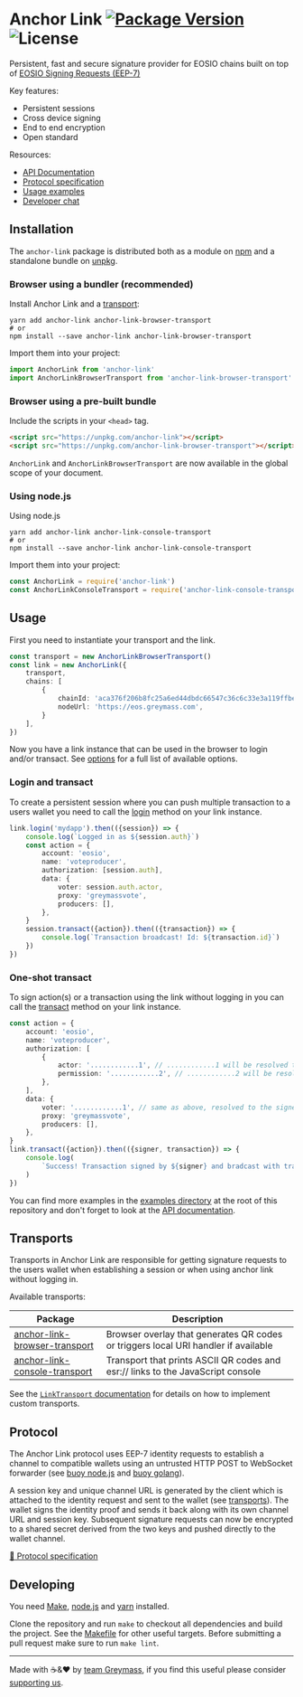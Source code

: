 # Anchor Link [![Package Version](https://img.shields.io/npm/v/anchor-link.svg?style=flat-square)](https://www.npmjs.com/package/anchor-link) ![License](https://img.shields.io/npm/l/anchor-link.svg?style=flat-square)

Persistent, fast and secure signature provider for EOSIO chains built on top of [EOSIO Signing Requests (EEP-7)](https://github.com/greymass/eosio-signing-request)

Key features:
  - Persistent sessions
  - Cross device signing
  - End to end encryption
  - Open standard

Resources:
  - [API Documentation](https://greymass.github.io/anchor-link)
  - [Protocol specification](./protocol.md)
  - [Usage examples](./examples)
  - [Developer chat](https://t.me/anchor_link)

## Installation

The `anchor-link` package is distributed both as a module on [npm](https://www.npmjs.com/package/anchor-link) and a standalone bundle on [unpkg](http://unpkg.com/anchor-link).

### Browser using a bundler (recommended)

Install Anchor Link and a [transport](#transports):

```
yarn add anchor-link anchor-link-browser-transport
# or
npm install --save anchor-link anchor-link-browser-transport
```

Import them into your project:

```js
import AnchorLink from 'anchor-link'
import AnchorLinkBrowserTransport from 'anchor-link-browser-transport'
```

### Browser using a pre-built bundle

Include the scripts in your `<head>` tag.

```html
<script src="https://unpkg.com/anchor-link"></script>
<script src="https://unpkg.com/anchor-link-browser-transport"></script>
```

`AnchorLink` and `AnchorLinkBrowserTransport` are now available in the global scope of your document.

### Using node.js

Using node.js

```
yarn add anchor-link anchor-link-console-transport
# or
npm install --save anchor-link anchor-link-console-transport
```

Import them into your project:

```js
const AnchorLink = require('anchor-link')
const AnchorLinkConsoleTransport = require('anchor-link-console-transport')
```

## Usage

First you need to instantiate your transport and the link.

```ts
const transport = new AnchorLinkBrowserTransport()
const link = new AnchorLink({
    transport,
    chains: [
        {
            chainId: 'aca376f206b8fc25a6ed44dbdc66547c36c6c33e3a119ffbeaef943642f0e906',
            nodeUrl: 'https://eos.greymass.com',
        }
    ],
})
```

Now you have a link instance that can be used in the browser to login and/or transact. See [options](https://greymass.github.io/anchor-link/interfaces/linkoptions.html) for a full list of available options.

### Login and transact

To create a persistent session where you can push multiple transaction to a users wallet you need to call the [login](https://greymass.github.io/anchor-link/classes/link.html#login) method on your link instance.

```ts
link.login('mydapp').then(({session}) => {
    console.log(`Logged in as ${session.auth}`)
    const action = {
        account: 'eosio',
        name: 'voteproducer',
        authorization: [session.auth],
        data: {
            voter: session.auth.actor,
            proxy: 'greymassvote',
            producers: [],
        },
    }
    session.transact({action}).then(({transaction}) => {
        console.log(`Transaction broadcast! Id: ${transaction.id}`)
    })
})
```

### One-shot transact

To sign action(s) or a transaction using the link without logging in you can call the [transact](https://greymass.github.io/anchor-link/classes/link.html#transact) method on your link instance.

```ts
const action = {
    account: 'eosio',
    name: 'voteproducer',
    authorization: [
        {
            actor: '............1', // ............1 will be resolved to the signing accounts name
            permission: '............2', // ............2 will be resolved to the signing accounts authority (e.g. 'active')
        },
    ],
    data: {
        voter: '............1', // same as above, resolved to the signers account name
        proxy: 'greymassvote',
        producers: [],
    },
}
link.transact({action}).then(({signer, transaction}) => {
    console.log(
        `Success! Transaction signed by ${signer} and bradcast with transaction id: ${transaction.id}`
    )
})
```

You can find more examples in the [examples directory](./examples) at the root of this repository and don't forget to look at the [API documentation](https://greymass.github.io/anchor-link/classes/link.html).

## Transports

Transports in Anchor Link are responsible for getting signature requests to the users wallet when establishing a session or when using anchor link without logging in.

Available transports:

 Package | Description
---------| ---------------
 [anchor-link-browser-transport](https://github.com/greymass/anchor-link-browser-transport) | Browser overlay that generates QR codes or triggers local URI handler if available
 [anchor-link-console-transport](https://github.com/greymass/anchor-link-console-transport) | Transport that prints ASCII QR codes and esr:// links to the JavaScript console

See the [`LinkTransport` documentation](https://greymass.github.io/anchor-link/interfaces/linktransport.html) for details on how to implement custom transports.

## Protocol

The Anchor Link protocol uses EEP-7 identity requests to establish a channel to compatible wallets using an untrusted HTTP POST to WebSocket forwarder (see [buoy node.js](https://github.com/greymass/buoy-nodejs) and [buoy golang](https://github.com/greymass/buoy-golang)).

A session key and unique channel URL is generated by the client which is attached to the identity request and sent to the wallet (see [transports](#transports)). The wallet signs the identity proof and sends it back along with its own channel URL and session key. Subsequent signature requests can now be encrypted to a shared secret derived from the two keys and pushed directly to the wallet channel.

[📘 Protocol specification](./protocol.md)

## Developing

You need [Make](https://www.gnu.org/software/make/), [node.js](https://nodejs.org/en/) and [yarn](https://classic.yarnpkg.com/en/docs/install) installed.

Clone the repository and run `make` to checkout all dependencies and build the project. See the [Makefile](./Makefile) for other useful targets. Before submitting a pull request make sure to run `make lint`.

---

Made with ☕️&❤️ by [team Greymass](https://greymass.com), if you find this useful please consider [supporting us](https://greymass.com/support-us).
